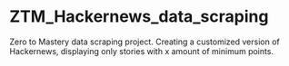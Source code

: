 # ZTM_Hackernews_data_scraping
Zero to Mastery data scraping project. Creating a customized version of Hackernews, displaying only stories with x amount of minimum points.
